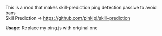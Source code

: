 This is a mod that makes skill-prediction ping detection passive to avoid bans<br />
Skill Prediction => https://github.com/pinkipi/skill-prediction

<b>Usage:</b> Replace my ping.js with original one
